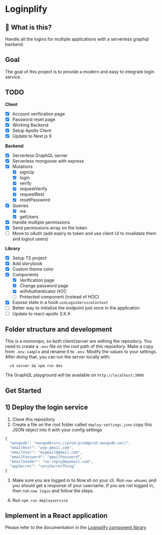 # Loginplify

## 🧐 What is this?

Handle all the logins for multiple applications with a serverless graphql backend.

## Goal

The goal of this project is to provide a modern and easy to integrate login service.

## TODO

**Client**

- [x] Account verification page
- [x] Password reset page
- [x] Working Backend
- [x] Setup Apollo Client
- [x] Update to Next js 9

**Backend**

- [x] Serverless GraphQL server
- [x] Serverless mongoose with express
- [x] Mutations
  - [x] signUp
  - [x] login
  - [x] verify
  - [x] requestVerify
  - [x] requestRest
  - [x] resetPassword
- [x] Queries
  - [x] me
  - [x] getUsers
- [x] Handle multiple permissions
- [x] Send permissions array on the token
- [ ] Move to oAuth (add expiry to token and use client UI to invalidate them and logout users)

**Library**

- [x] Setup TS project
- [x] Add storybook
- [x] Custom theme color
- [x] Components
  - [x] Verification page
  - [x] Change password page
  - [x] withAuthenticator HOC
  - [ ] Protected component (instead of HOC)
- [x] Expose state in a hook `useLoginServiceContext`
- [ ] Better way to initialize the endpoint just once in the application
- [ ] Update to react-apollo 3.X.X

## Folder structure and development

This is a monorepo, so both client/server are withing the repository. You need to create a `.env` file on the root path of this repository. Make a copy from `.env.sample` and rename it to `.env`. Modify the values to your settings. After doing that, you can run the server locally with:

```
  cd server && npm run dev
```

The GraphQL playground will be available on `http://localhost:3000`

## Get Started

## 1) Deploy the login service

1. Clone this repository
2. Create a file on the root folder called `deploy-settings.json` copy this JSON object into it with your config settings

```js
{
  "mongodb": "mongodb+srv://prod:prod@prod.mongodb.net/",
  "emailHost": "pop.gmail.com",
  "emailUser": "mygmail@gmail.com",
  "emailPassword": "gmailPassword",
  "emailSender": "no-reply@myemail.com",
  "appSecret": "verySecretThing"
}
```

3. Make sure you are logged in to _Now.sh_ on your cli. Run `now whoami` and you should get a response of your username. If you are not logged in, then run `now login` and follow the steps.

4. Run `npm run deployservice`

## Implement in a React application

Please refer to the documentation in the [Loginplify component library](https://github.com/danielivert/login-service/tree/master/library)
